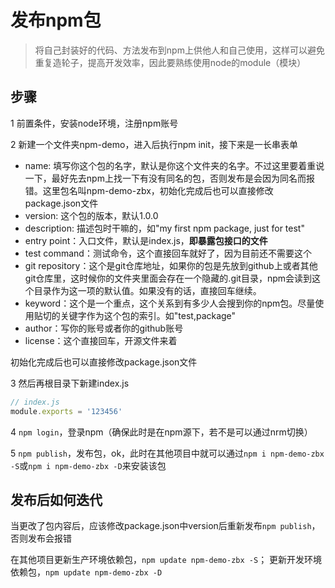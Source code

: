 # 发布npm包

> 将自己封装好的代码、方法发布到npm上供他人和自己使用，这样可以避免重复造轮子，提高开发效率，因此要熟练使用node的module（模块）

## 步骤
1 前置条件，安装node环境，注册npm账号

2 新建一个文件夹npm-demo，进入后执行npm init，接下来是一长串表单
- name: 填写你这个包的名字，默认是你这个文件夹的名字。不过这里要着重说一下，最好先去npm上找一下有没有同名的包，否则发布是会因为同名而报错。这里包名叫npm-demo-zbx，初始化完成后也可以直接修改package.json文件
- version: 这个包的版本，默认1.0.0
- description: 描述包时干嘛的，如"my first npm package, just for test"
- entry point：入口文件，默认是index.js，**即暴露包接口的文件**
- test command：测试命令，这个直接回车就好了，因为目前还不需要这个
- git repository：这个是git仓库地址，如果你的包是先放到github上或者其他git仓库里，这时候你的文件夹里面会存在一个隐藏的.git目录，npm会读到这个目录作为这一项的默认值。如果没有的话，直接回车继续。
- keyword：这个是一个重点，这个关系到有多少人会搜到你的npm包。尽量使用贴切的关键字作为这个包的索引。如"test,package"
- author：写你的账号或者你的github账号
- license：这个直接回车，开源文件来着

初始化完成后也可以直接修改package.json文件

3 然后再根目录下新建index.js
```js
// index.js
module.exports = '123456'
```

4 `npm login`，登录npm（确保此时是在npm源下，若不是可以通过nrm切换）

5 `npm publish`，发布包，ok，此时在其他项目中就可以通过`npm i npm-demo-zbx -S`或`npm i npm-demo-zbx -D`来安装该包

## 发布后如何迭代

当更改了包内容后，应该修改package.json中version后重新发布`npm publish`，否则发布会报错

在其他项目更新生产环境依赖包，`npm update npm-demo-zbx -S`； 更新开发环境依赖包，`npm update npm-demo-zbx -D`

